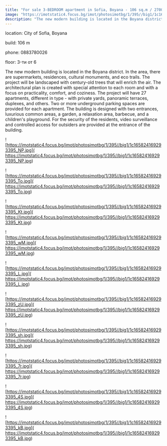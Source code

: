 ```yaml
---
title: "For sale 3-BEDROOM apartment in Sofia, Boyana - 106 sq.m / 270000 EUR :: imot.bg Ad"
image: "https://imotstatic4.focus.bg/imot/photosimotbg/1/395//big1/1c165824169293395_9w.jpg"
description: "The new modern building is located in the Boyana district. In the area, there are supermarkets, residences, cultural monuments, and eco trails. The project will be landscaped with century-old trees that will enrich the air. The architectural plan is created with special attention to each room and with a focus on practicality, comfort, and coziness. The project will have 27 apartments, different in type - with private yards, panoramic terraces, duplexes, and others. Two or more underground parking spaces are provided for each apartment. The building is designed with two entrances, luxurious common areas, a garden, a relaxation area, barbecue, and a children's playground. For the security of the residents, video surveillance and controlled access for outsiders are provided at the entrance of the building."
---
```


location: City of Sofia, Boyana

build: 106 m

phone: 0883780026

floor: 3-ти от 6

The new modern building is located in the Boyana district. In the area, there are supermarkets, residences, cultural monuments, and eco trails. The project will be landscaped with century-old trees that will enrich the air. The architectural plan is created with special attention to each room and with a focus on practicality, comfort, and coziness. The project will have 27 apartments, different in type - with private yards, panoramic terraces, duplexes, and others. Two or more underground parking spaces are provided for each apartment. The building is designed with two entrances, luxurious common areas, a garden, a relaxation area, barbecue, and a children's playground. For the security of the residents, video surveillance and controlled access for outsiders are provided at the entrance of the building.


![https://imotstatic4.focus.bg/imot/photosimotbg/1/395//big1/1c165824169293395_NP.jpg]( https://imotstatic4.focus.bg/imot/photosimotbg/1/395//big1/1c165824169293395_NP.jpg)


![https://imotstatic4.focus.bg/imot/photosimotbg/1/395//big1/1c165824169293395_To.jpg]( https://imotstatic4.focus.bg/imot/photosimotbg/1/395//big1/1c165824169293395_To.jpg)


![https://imotstatic4.focus.bg/imot/photosimotbg/1/395//big1/1c165824169293395_Kt.jpg]( https://imotstatic4.focus.bg/imot/photosimotbg/1/395//big1/1c165824169293395_Kt.jpg)


![https://imotstatic4.focus.bg/imot/photosimotbg/1/395//big1/1c165824169293395_wM.jpg]( https://imotstatic4.focus.bg/imot/photosimotbg/1/395//big1/1c165824169293395_wM.jpg)


![https://imotstatic4.focus.bg/imot/photosimotbg/1/395//big1/1c165824169293395_L.jpg]( https://imotstatic4.focus.bg/imot/photosimotbg/1/395//big1/1c165824169293395_L.jpg)


![https://imotstatic4.focus.bg/imot/photosimotbg/1/395//big1/1c165824169293395_zU.jpg]( https://imotstatic4.focus.bg/imot/photosimotbg/1/395//big1/1c165824169293395_zU.jpg)


![https://imotstatic4.focus.bg/imot/photosimotbg/1/395//big1/1c165824169293395_sh.jpg]( https://imotstatic4.focus.bg/imot/photosimotbg/1/395//big1/1c165824169293395_sh.jpg)


![https://imotstatic4.focus.bg/imot/photosimotbg/1/395//big1/1c165824169293395_7r.jpg]( https://imotstatic4.focus.bg/imot/photosimotbg/1/395//big1/1c165824169293395_7r.jpg)


![https://imotstatic4.focus.bg/imot/photosimotbg/1/395//big1/1c165824169293395_4S.jpg]( https://imotstatic4.focus.bg/imot/photosimotbg/1/395//big1/1c165824169293395_4S.jpg)


![https://imotstatic4.focus.bg/imot/photosimotbg/1/395//big1/1c165824169293395_kB.jpg]( https://imotstatic4.focus.bg/imot/photosimotbg/1/395//big1/1c165824169293395_kB.jpg)


